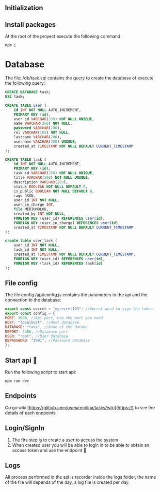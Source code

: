 ## Initialization

## Install packages

At the root of the proyect execute the following command:

```
npm i
```

# Database

The file: /db/task.sql contains the query to create the database of execute the following query:

```sql
CREATE DATABASE task;
USE task;

CREATE TABLE user (
    id INT NOT NULL AUTO_INCREMENT,
    PRIMARY KEY (id),
    user_id VARCHAR(200) NOT NULL UNIQUE,
    name VARCHAR(200) NOT NULL,
    password VARCHAR(200),
    rol VARCHAR(100) NOT NULL,
    lastname VARCHAR(200),
    username VARCHAR(200) UNIQUE,
    created_at TIMESTAMP NOT NULL DEFAULT CURRENT_TIMESTAMP
);

CREATE TABLE task (
    id INT NOT NULL AUTO_INCREMENT,
    PRIMARY KEY (id),
    task_id VARCHAR(200) NOT NULL UNIQUE,
    title VARCHAR(200) NOT NULL UNIQUE,
    description VARCHAR(200),
    status BOOLEAN NOT NULL DEFAULT 0,
    is_public BOOLEAN NOT NULL DEFAULT 0,
    tags JSON,
    user_id INT NOT NULL,
    user_in_charge INT,
    file MEDIUMBLOB,
    created_by INT NOT NULL,
    FOREIGN KEY (user_id) REFERENCES user(id),
    FOREIGN KEY (user_in_charge) REFERENCES user(id),
    created_at TIMESTAMP NOT NULL DEFAULT CURRENT_TIMESTAMP
);

create table user_task (
    user_id INT NOT NULL,
    task_id INT NOT NULL,
    created_at TIMESTAMP NOT NULL DEFAULT CURRENT_TIMESTAMP,
    FOREIGN KEY (user_id) REFERENCES user(id),
    FOREIGN KEY (task_id) REFERENCES task(id)
);
```

## File config

The file config /api/config.js contains the parameters to the api and the connection to the database:

```js
export const secret = "mysecret123"; //Secret word to sign the token
export const config = {
PORT: 3000, //Api port, use the port you need
HOST: "localhost", //Host database
DATABASE: "task", //Name of the databe
DBPORT: 3306, //Database port
USER: "root", //User database
DBPASSWORD: "3091", //Password database
};
```

## Start api 🚀️

Run the following script to start api:

```
npm run dev
```

## Endpoints

Go go wiki [https://github.com/osmarmolina/tasks/wiki](https://) to see the details of each endpoints

## Login/SignIn

1. The firs step is to create a user to access the system
2. When created user you will be able to login in to be able to obtain an access token and use the endpoint 🚀️

## Logs

All process performed in the api is recorder inside the logs folder, the name of the file will depends of the day, a log file is created per day.
